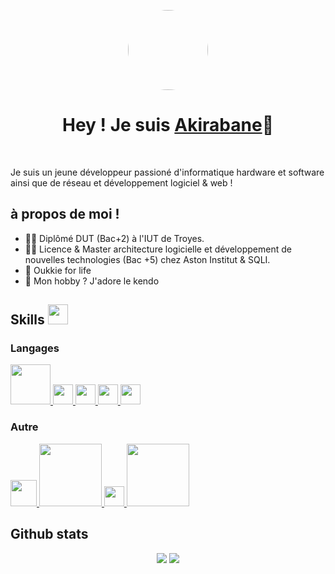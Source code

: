 <p align="center">
  <img width="128" style="border-radius: 50%" src="https://avatars.githubusercontent.com/u/77858565?v=4">
</p>

<h1 align="center">Hey ! Je suis <a href="http://193.168.146.197/cv">Akirabane</a>👋</h1>
</br>

<p>Je suis un jeune développeur passioné d'informatique hardware et software ainsi que de réseau et développement logiciel & web !</p>

<h2>à propos de moi !</h2>

- 👨‍🎓 Diplômé DUT (Bac+2) à l'IUT de Troyes.
- 👨‍🎓 Licence & Master architecture logicielle et développement de nouvelles technologies (Bac +5) chez Aston Institut & SQLI.
- 🍊 Oukkie for life
- 🤫 Mon hobby ? J'adore le kendo

<h2> Skills <img src = "https://media2.giphy.com/media/QssGEmpkyEOhBCb7e1/giphy.gif?cid=ecf05e47a0n3gi1bfqntqmob8g9aid1oyj2wr3ds3mg700bl&rid=giphy.gif" width = 32px> </h2>
<h3>Langages</h3>
<a href="#"> <img width="64px" src="https://allprowebdesigns.com/blog/wp-content/uploads/2019/01/1lJ32Bl-lHWmNMUSiSq17gQ-792x445.png"> </a>
<a href="#"> <img width="32px" src="https://www.developpez.net/forums/attachments/p294178d1/a/a/a"> </a>
<a href="#"> <img width="32px" src="https://upload.wikimedia.org/wikipedia/commons/thumb/4/4c/Typescript_logo_2020.svg/1200px-Typescript_logo_2020.svg.png"> </a>
<a href="#"> <img width="32px" src= "https://upload.wikimedia.org/wikipedia/fr/thumb/2/2e/Java_Logo.svg/322px-Java_Logo.svg.png"> </a>
<a href="#"> <img width="32px" src= "https://www.carpemedia.fr/wp-content/uploads/2017/02/formation-php-initiation.png"> </a>

<h3>Autre</h3>
<a href="#"> <img width="42px" src="https://i1.wp.com/www.cc-lacqorthez.fr/CYBERBASE/wp-content/uploads/2020/05/logo-linux.png?fit=512%2C512&ssl=1"> </a>
<a href="#"> <img width="100px" src="https://cdn.worldvectorlogo.com/logos/nodejs.svg"> </a>
<a href="#"> <img width="32px" src="https://www.florentgonon.com/assets/git-4ed4db98583d5f694ccc8ccfae22449fc6ba8a7f4e9759fecddd5ca27053018e.png"> </a>
<a href="#"> <img width="100px" src="https://cdn.worldvectorlogo.com/logos/docker.svg"> </a>

<h2>Github stats</h2>
<div align="center">

![](https://github-readme-stats.vercel.app/api?username=Akirabane&show_icons=true&theme=tokyonight&hide_border=true&locale=en)
![](https://github-readme-streak-stats.herokuapp.com/?user=Akirabane&theme=material-palenight)
</div>
